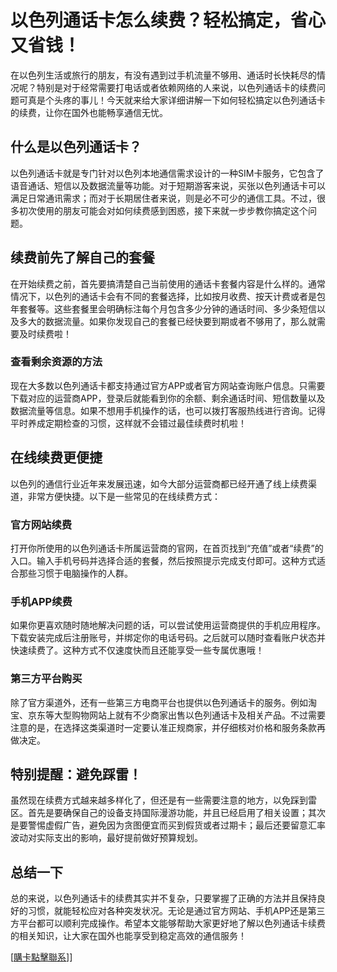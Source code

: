 # 以色列通话卡怎么续费？轻松搞定，省心又省钱！

在以色列生活或旅行的朋友，有没有遇到过手机流量不够用、通话时长快耗尽的情况呢？特别是对于经常需要打电话或者依赖网络的人来说，以色列通话卡的续费问题可真是个头疼的事儿！今天就来给大家详细讲解一下如何轻松搞定以色列通话卡的续费，让你在国外也能畅享通信无忧。

## 什么是以色列通话卡？

以色列通话卡就是专门针对以色列本地通信需求设计的一种SIM卡服务，它包含了语音通话、短信以及数据流量等功能。对于短期游客来说，买张以色列通话卡可以满足日常通讯需求；而对于长期居住者来说，则是必不可少的通信工具。不过，很多初次使用的朋友可能会对如何续费感到困惑，接下来就一步步教你搞定这个问题。

## 续费前先了解自己的套餐

在开始续费之前，首先要搞清楚自己当前使用的通话卡套餐内容是什么样的。通常情况下，以色列的通话卡会有不同的套餐选择，比如按月收费、按天计费或者是包年套餐等。这些套餐里会明确标注每个月包含多少分钟的通话时间、多少条短信以及多大的数据流量。如果你发现自己的套餐已经快要到期或者不够用了，那么就需要及时续费啦！

### 查看剩余资源的方法

现在大多数以色列通话卡都支持通过官方APP或者官方网站查询账户信息。只需要下载对应的运营商APP，登录后就能看到你的余额、剩余通话时间、短信数量以及数据流量等信息。如果不想用手机操作的话，也可以拨打客服热线进行咨询。记得平时养成定期检查的习惯，这样就不会错过最佳续费时机啦！

## 在线续费更便捷

以色列的通信行业近年来发展迅速，如今大部分运营商都已经开通了线上续费渠道，非常方便快捷。以下是一些常见的在线续费方式：

### 官方网站续费

打开你所使用的以色列通话卡所属运营商的官网，在首页找到“充值”或者“续费”的入口。输入手机号码并选择合适的套餐，然后按照提示完成支付即可。这种方式适合那些习惯于电脑操作的人群。

### 手机APP续费

如果你更喜欢随时随地解决问题的话，可以尝试使用运营商提供的手机应用程序。下载安装完成后注册账号，并绑定你的电话号码。之后就可以随时查看账户状态并快速续费了。这种方式不仅速度快而且还能享受一些专属优惠哦！

### 第三方平台购买

除了官方渠道外，还有一些第三方电商平台也提供以色列通话卡的服务。例如淘宝、京东等大型购物网站上就有不少商家出售以色列通话卡及相关产品。不过需要注意的是，在选择这类渠道时一定要认准正规商家，并仔细核对价格和服务条款再做决定。

## 特别提醒：避免踩雷！

虽然现在续费方式越来越多样化了，但还是有一些需要注意的地方，以免踩到雷区。首先是要确保自己的设备支持国际漫游功能，并且已经启用了相关设置；其次是要警惕虚假广告，避免因为贪图便宜而买到假货或者过期卡；最后还要留意汇率波动对实际支出的影响，最好提前做好预算规划。

## 总结一下

总的来说，以色列通话卡的续费其实并不复杂，只要掌握了正确的方法并且保持良好的习惯，就能轻松应对各种突发状况。无论是通过官方网站、手机APP还是第三方平台都可以顺利完成操作。希望本文能够帮助大家更好地了解以色列通话卡续费的相关知识，让大家在国外也能享受到稳定高效的通信服务！

[[購卡點擊聯系](https://t.me/s/esim1088)]]